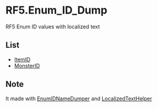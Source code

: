 # RF5.Enum_ID_Dump
RF5 Enum ID values with localized text

## List
* [ItemID](https://raw.githubusercontent.com/hisacat/RF5.Enum_ID_Dump/main/RF5/ItemID.json)
* [MonsterID](https://raw.githubusercontent.com/hisacat/RF5.Enum_ID_Dump/main/RF5/MonsterID.json)

## Note 
It made with [EnumIDNameDumper](https://github.com/hisacat/RF5.HisaCat.EnumIDNameDumper) and [LocalizedTextHelper
](https://github.com/hisacat/RF5.HisaCat.Lib.LocalizedTextHelper)
